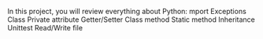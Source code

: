 In this project, you will review everything about Python: mport
Exceptions
Class
Private attribute
Getter/Setter
Class method
Static method
Inheritance
Unittest
Read/Write file